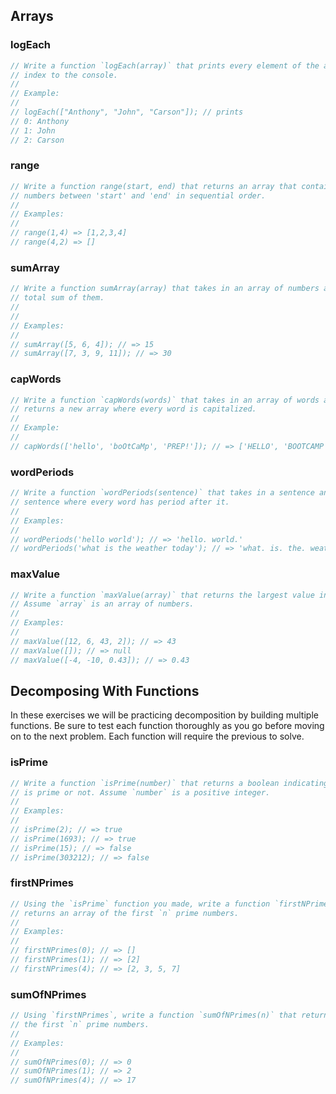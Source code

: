 ## Arrays

### logEach

```js
// Write a function `logEach(array)` that prints every element of the array and its
// index to the console.
//
// Example:
//
// logEach(["Anthony", "John", "Carson"]); // prints
// 0: Anthony
// 1: John
// 2: Carson
```

### range

```js
// Write a function range(start, end) that returns an array that contains all
// numbers between 'start' and 'end' in sequential order.
//
// Examples:
//
// range(1,4) => [1,2,3,4]
// range(4,2) => []
```

### sumArray

```js
// Write a function sumArray(array) that takes in an array of numbers are returns the
// total sum of them.
//
//
// Examples:
//
// sumArray([5, 6, 4]); // => 15
// sumArray([7, 3, 9, 11]); // => 30
```

### capWords

```js
// Write a function `capWords(words)` that takes in an array of words and
// returns a new array where every word is capitalized.
//
// Example:
//
// capWords(['hello', 'boOtCaMp', 'PREP!']); // => ['HELLO', 'BOOTCAMP', 'PREP!']
```

### wordPeriods

```js
// Write a function `wordPeriods(sentence)` that takes in a sentence and returns a new
// sentence where every word has period after it.
//
// Examples:
//
// wordPeriods('hello world'); // => 'hello. world.'
// wordPeriods('what is the weather today'); // => 'what. is. the. weather. today.'
```

### maxValue

```js
// Write a function `maxValue(array)` that returns the largest value in `array`.
// Assume `array` is an array of numbers.
//
// Examples:
//
// maxValue([12, 6, 43, 2]); // => 43
// maxValue([]); // => null
// maxValue([-4, -10, 0.43]); // => 0.43
```

## Decomposing With Functions

In these exercises we will be practicing decomposition by building multiple functions.
Be sure to test each function thoroughly as you go before moving on to the next
problem. Each function will require the previous to solve.

### isPrime

```js
// Write a function `isPrime(number)` that returns a boolean indicating if `number`
// is prime or not. Assume `number` is a positive integer.
//
// Examples:
//
// isPrime(2); // => true
// isPrime(1693); // => true
// isPrime(15); // => false
// isPrime(303212); // => false
```

### firstNPrimes

```js
// Using the `isPrime` function you made, write a function `firstNPrimes(n)` that
// returns an array of the first `n` prime numbers.
//
// Examples:
//
// firstNPrimes(0); // => []
// firstNPrimes(1); // => [2]
// firstNPrimes(4); // => [2, 3, 5, 7]
```

### sumOfNPrimes

```js
// Using `firstNPrimes`, write a function `sumOfNPrimes(n)` that returns the sum of
// the first `n` prime numbers.
//
// Examples:
//
// sumOfNPrimes(0); // => 0
// sumOfNPrimes(1); // => 2
// sumOfNPrimes(4); // => 17
```
